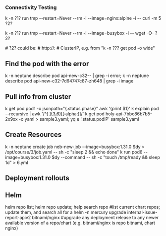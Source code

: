 ### Connectivity Testing ###
<p>k -n ?1? run tmp --restart=Never --rm -i --image=nginx:alpine -i -- curl -m 5 ?2? </p>
<p>k -n ?1? run tmp --restart=Never --rm -i --image=busybox -i -- wget -O- ?2? </p>
# ?2? could be: 
# http://<svcName.namespace>:<port#>
# ClusterIP, e.g. from "k -n ??? get pod -o wide"

## Find the pod with the error ##
k -n neptune describe pod api-new-c32-<dep>-<pod> | grep -i error; k -n neptune describe pod api-new-c32-7d64747c87-zh648 | grep -i image


## Pull info from cluster ##
k get pod pod1 -o jsonpath="{.status.phase}"
awk '{print $1}'
k explain pod --recursive |  awk '/^[ ]{3,6}[[:alpha:]]/'
k get pod holy-api-7bbc86b7b5-2x9xx -o yaml > sample3.yaml; yq e '.status.podIP' sample3.yaml

## Create Resources ##
k -n neptune create job neb-new-job --image=busybox:1.31.0 $dy > /opt/course/3/job.yaml -- sh -c "sleep 2 && echo done"
k run pod6 --image=busybox:1.31.0 $dy --command -- sh -c "touch /tmp/ready && sleep 1d" > 6.yml

## Deployment rollouts ##


## Helm ##
helm repo list; helm repo update; help search repo <chart e.g. nginx>
#list current chart repos; update them, and search all for a <chart>
helm -n mercury upgrade internal-issue-report-apiv2 bitnami/nginx
#upgrade any deployment release to any newer available version of a repo/chart (e.g. bitnami/nginx is repo bitnami, chart nginx)
